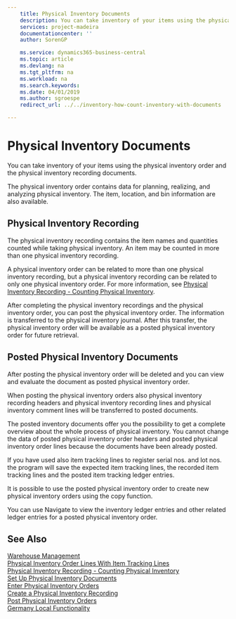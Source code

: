 ```yaml
---
    title: Physical Inventory Documents
    description: You can take inventory of your items using the physical inventory order and the physical inventory recording documents.
    services: project-madeira
    documentationcenter: ''
    author: SorenGP

    ms.service: dynamics365-business-central
    ms.topic: article
    ms.devlang: na
    ms.tgt_pltfrm: na
    ms.workload: na
    ms.search.keywords:
    ms.date: 04/01/2019
    ms.author: sgroespe
    redirect_url: ../../inventory-how-count-inventory-with-documents

---
```

# Physical Inventory Documents
You can take inventory of your items using the physical inventory order and the physical inventory recording documents.  

The physical inventory order contains data for planning, realizing, and analyzing physical inventory. The item, location, and bin information are also available.  

## Physical Inventory Recording  
The physical inventory recording contains the item names and quantities counted while taking physical inventory. An item may be counted in more than one physical inventory recording.  

A physical inventory order can be related to more than one physical inventory recording, but a physical inventory recording can be related to only one physical inventory order. For more information, see [Physical Inventory Recording - Counting Physical Inventory](physical-inventory-recording-counting-physical-inventory.md).  

After completing the physical inventory recordings and the physical inventory order, you can post the physical inventory order. The information is transferred to the physical inventory journal. After this transfer, the physical inventory order will be available as a posted physical inventory order for future retrieval.  

## Posted Physical Inventory Documents  
After posting the physical inventory order will be deleted and you can view and evaluate the document as posted physical inventory order.  

When posting the physical inventory orders also physical inventory recording headers and physical inventory recording lines and physical inventory comment lines will be transferred to posted documents.  

The posted inventory documents offer you the possibility to get a complete overview about the whole process of physical inventory. You cannot change the data of posted physical inventory order headers and posted physical inventory order lines because the documents have been already posted.  

If you have used also item tracking lines to register serial nos. and lot nos. the program will save the expected item tracking lines, the recorded item tracking lines and the posted item tracking ledger entries.  

It is possible to use the posted physical inventory order to create new physical inventory orders using the copy function.  

You can use Navigate to view the inventory ledger entries and other related ledger entries for a posted physical inventory order.  

## See Also  
 [Warehouse Management](../../warehouse-manage-warehouse.md)   
 [Physical Inventory Order Lines With Item Tracking Lines](physical-inventory-order-lines-with-item-tracking-lines.md)   
 [Physical Inventory Recording - Counting Physical Inventory](physical-inventory-recording-counting-physical-inventory.md)   
 [Set Up Physical Inventory Documents](how-to-set-up-physical-inventory-documents.md)   
 [Enter Physical Inventory Orders](how-to-enter-physical-inventory-orders.md)   
 [Create a Physical Inventory Recording](how-to-create-a-physical-inventory-recording.md)   
 [Post Physical Inventory Orders](how-to-post-physical-inventory-orders.md)   
 [Germany Local Functionality](germany-local-functionality.md)
